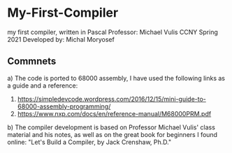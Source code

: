 # My-First-Compiler
 my first compiler, written in Pascal
 Professor: Michael Vulis 
 CCNY Spring 2021
 Developed by: Michal Moryosef

## Commnets
a) The code is ported to 68000 assembly, I have used the following links as a guide and a reference:
 1. https://simpledevcode.wordpress.com/2016/12/15/mini-guide-to-68000-assembly-programming/
 2. https://www.nxp.com/docs/en/reference-manual/M68000PRM.pdf

b) The compiler development is based on Professor Michael Vulis' class material and his notes, as well as on the great book for beginners I found online:
"Let's Build a Compiler, by Jack Crenshaw, Ph.D."

